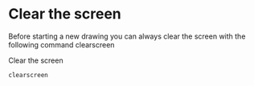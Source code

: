 # Clear the screen

Before starting a new drawing you can always clear the screen with the following command clearscreen

Clear the screen

```result
clearscreen
```